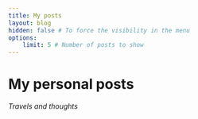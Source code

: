 ```yaml
---
title: My posts
layout: blog
hidden: false # To force the visibility in the menu
options:
    limit: 5 # Number of posts to show
---
```


# My personal posts

*Travels and thoughts*
